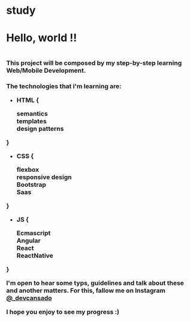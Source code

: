 # study

<h1> Hello, world !! <h1>

<h3> This project will be composed by my step-by-step learning Web/Mobile Development. <h3>


The technologies that i'm learning are:

- HTML {
  
  semantics <br/>
  templates <br/>
  design patterns 

}

- CSS {
  
  flexbox <br/>
  responsive design <br/>
  Bootstrap <br/>
  Saas
  
}

- JS {

  Ecmascript <br/>
  Angular <br/>
  React <br/>
  ReactNative

}

I'm open to hear some typs, guidelines and talk about these and another matters. For this, fallow me on Instagram <a href="https://www.instagram.com/_devcansado/">@_devcansado</a>


I hope you enjoy to see my progress :)

